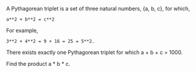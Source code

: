 A Pythagorean triplet is a set of three natural numbers, {a, b, c}, for
which,

```
a**2 + b**2 = c**2
```

For example,

```
3**2 + 4**2 = 9 + 16 = 25 = 5**2.
```

There exists exactly one Pythagorean triplet for which a + b + c = 1000.

Find the product a * b * c.
